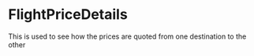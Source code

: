 # FlightPriceDetails
This is used to see how the prices are quoted from one destination to the other
